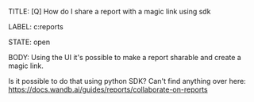 TITLE:
[Q] How do I share a report with a magic link using sdk

LABEL:
c:reports

STATE:
open

BODY:
Using the UI it's possible to make a report sharable and create a magic link.

Is it possible to do that using python SDK?
Can't find anything over here: https://docs.wandb.ai/guides/reports/collaborate-on-reports

